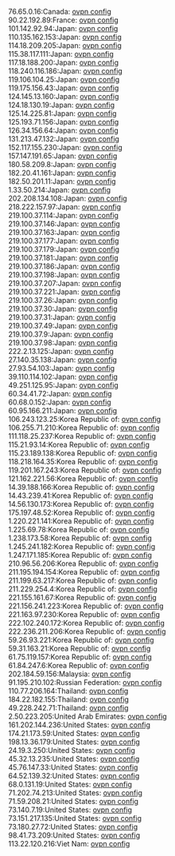 76.65.0.16:Canada: [ovpn config](vpn/76_65_0_16.ovpn)  
90.22.192.89:France: [ovpn config](vpn/90_22_192_89.ovpn)  
101.142.92.94:Japan: [ovpn config](vpn/101_142_92_94.ovpn)  
110.135.162.153:Japan: [ovpn config](vpn/110_135_162_153.ovpn)  
114.18.209.205:Japan: [ovpn config](vpn/114_18_209_205.ovpn)  
115.38.117.111:Japan: [ovpn config](vpn/115_38_117_111.ovpn)  
117.18.188.200:Japan: [ovpn config](vpn/117_18_188_200.ovpn)  
118.240.116.186:Japan: [ovpn config](vpn/118_240_116_186.ovpn)  
119.106.104.25:Japan: [ovpn config](vpn/119_106_104_25.ovpn)  
119.175.156.43:Japan: [ovpn config](vpn/119_175_156_43.ovpn)  
124.145.13.160:Japan: [ovpn config](vpn/124_145_13_160.ovpn)  
124.18.130.19:Japan: [ovpn config](vpn/124_18_130_19.ovpn)  
125.14.225.81:Japan: [ovpn config](vpn/125_14_225_81.ovpn)  
125.193.71.156:Japan: [ovpn config](vpn/125_193_71_156.ovpn)  
126.34.156.64:Japan: [ovpn config](vpn/126_34_156_64.ovpn)  
131.213.47.132:Japan: [ovpn config](vpn/131_213_47_132.ovpn)  
152.117.155.230:Japan: [ovpn config](vpn/152_117_155_230.ovpn)  
157.147.191.65:Japan: [ovpn config](vpn/157_147_191_65.ovpn)  
180.58.209.8:Japan: [ovpn config](vpn/180_58_209_8.ovpn)  
182.20.41.161:Japan: [ovpn config](vpn/182_20_41_161.ovpn)  
182.50.201.11:Japan: [ovpn config](vpn/182_50_201_11.ovpn)  
1.33.50.214:Japan: [ovpn config](vpn/1_33_50_214.ovpn)  
202.208.134.108:Japan: [ovpn config](vpn/202_208_134_108.ovpn)  
218.222.157.97:Japan: [ovpn config](vpn/218_222_157_97.ovpn)  
219.100.37.114:Japan: [ovpn config](vpn/219_100_37_114.ovpn)  
219.100.37.146:Japan: [ovpn config](vpn/219_100_37_146.ovpn)  
219.100.37.163:Japan: [ovpn config](vpn/219_100_37_163.ovpn)  
219.100.37.177:Japan: [ovpn config](vpn/219_100_37_177.ovpn)  
219.100.37.179:Japan: [ovpn config](vpn/219_100_37_179.ovpn)  
219.100.37.181:Japan: [ovpn config](vpn/219_100_37_181.ovpn)  
219.100.37.186:Japan: [ovpn config](vpn/219_100_37_186.ovpn)  
219.100.37.198:Japan: [ovpn config](vpn/219_100_37_198.ovpn)  
219.100.37.207:Japan: [ovpn config](vpn/219_100_37_207.ovpn)  
219.100.37.221:Japan: [ovpn config](vpn/219_100_37_221.ovpn)  
219.100.37.26:Japan: [ovpn config](vpn/219_100_37_26.ovpn)  
219.100.37.30:Japan: [ovpn config](vpn/219_100_37_30.ovpn)  
219.100.37.31:Japan: [ovpn config](vpn/219_100_37_31.ovpn)  
219.100.37.49:Japan: [ovpn config](vpn/219_100_37_49.ovpn)  
219.100.37.9:Japan: [ovpn config](vpn/219_100_37_9.ovpn)  
219.100.37.98:Japan: [ovpn config](vpn/219_100_37_98.ovpn)  
222.2.13.125:Japan: [ovpn config](vpn/222_2_13_125.ovpn)  
27.140.35.138:Japan: [ovpn config](vpn/27_140_35_138.ovpn)  
27.93.54.103:Japan: [ovpn config](vpn/27_93_54_103.ovpn)  
39.110.114.102:Japan: [ovpn config](vpn/39_110_114_102.ovpn)  
49.251.125.95:Japan: [ovpn config](vpn/49_251_125_95.ovpn)  
60.34.41.72:Japan: [ovpn config](vpn/60_34_41_72.ovpn)  
60.68.0.152:Japan: [ovpn config](vpn/60_68_0_152.ovpn)  
60.95.166.211:Japan: [ovpn config](vpn/60_95_166_211.ovpn)  
106.243.123.25:Korea Republic of: [ovpn config](vpn/106_243_123_25.ovpn)  
106.255.71.210:Korea Republic of: [ovpn config](vpn/106_255_71_210.ovpn)  
111.118.25.237:Korea Republic of: [ovpn config](vpn/111_118_25_237.ovpn)  
115.21.93.14:Korea Republic of: [ovpn config](vpn/115_21_93_14.ovpn)  
115.23.189.138:Korea Republic of: [ovpn config](vpn/115_23_189_138.ovpn)  
118.218.164.35:Korea Republic of: [ovpn config](vpn/118_218_164_35.ovpn)  
119.201.167.243:Korea Republic of: [ovpn config](vpn/119_201_167_243.ovpn)  
121.162.221.56:Korea Republic of: [ovpn config](vpn/121_162_221_56.ovpn)  
14.39.188.166:Korea Republic of: [ovpn config](vpn/14_39_188_166.ovpn)  
14.43.239.41:Korea Republic of: [ovpn config](vpn/14_43_239_41.ovpn)  
14.56.130.173:Korea Republic of: [ovpn config](vpn/14_56_130_173.ovpn)  
175.197.48.52:Korea Republic of: [ovpn config](vpn/175_197_48_52.ovpn)  
1.220.221.141:Korea Republic of: [ovpn config](vpn/1_220_221_141.ovpn)  
1.225.69.78:Korea Republic of: [ovpn config](vpn/1_225_69_78.ovpn)  
1.238.173.58:Korea Republic of: [ovpn config](vpn/1_238_173_58.ovpn)  
1.245.241.182:Korea Republic of: [ovpn config](vpn/1_245_241_182.ovpn)  
1.247.171.185:Korea Republic of: [ovpn config](vpn/1_247_171_185.ovpn)  
210.96.56.206:Korea Republic of: [ovpn config](vpn/210_96_56_206.ovpn)  
211.195.194.154:Korea Republic of: [ovpn config](vpn/211_195_194_154.ovpn)  
211.199.63.217:Korea Republic of: [ovpn config](vpn/211_199_63_217.ovpn)  
211.229.254.4:Korea Republic of: [ovpn config](vpn/211_229_254_4.ovpn)  
221.155.161.67:Korea Republic of: [ovpn config](vpn/221_155_161_67.ovpn)  
221.156.241.223:Korea Republic of: [ovpn config](vpn/221_156_241_223.ovpn)  
221.163.97.230:Korea Republic of: [ovpn config](vpn/221_163_97_230.ovpn)  
222.102.240.172:Korea Republic of: [ovpn config](vpn/222_102_240_172.ovpn)  
222.236.211.206:Korea Republic of: [ovpn config](vpn/222_236_211_206.ovpn)  
59.26.93.221:Korea Republic of: [ovpn config](vpn/59_26_93_221.ovpn)  
59.31.163.21:Korea Republic of: [ovpn config](vpn/59_31_163_21.ovpn)  
61.75.119.157:Korea Republic of: [ovpn config](vpn/61_75_119_157.ovpn)  
61.84.247.6:Korea Republic of: [ovpn config](vpn/61_84_247_6.ovpn)  
202.184.59.156:Malaysia: [ovpn config](vpn/202_184_59_156.ovpn)  
91.195.210.102:Russian Federation: [ovpn config](vpn/91_195_210_102.ovpn)  
110.77.206.164:Thailand: [ovpn config](vpn/110_77_206_164.ovpn)  
184.22.182.155:Thailand: [ovpn config](vpn/184_22_182_155.ovpn)  
49.228.242.71:Thailand: [ovpn config](vpn/49_228_242_71.ovpn)  
2.50.223.205:United Arab Emirates: [ovpn config](vpn/2_50_223_205.ovpn)  
161.202.144.236:United States: [ovpn config](vpn/161_202_144_236.ovpn)  
174.21.173.59:United States: [ovpn config](vpn/174_21_173_59.ovpn)  
198.13.36.179:United States: [ovpn config](vpn/198_13_36_179.ovpn)  
24.19.3.250:United States: [ovpn config](vpn/24_19_3_250.ovpn)  
45.32.13.235:United States: [ovpn config](vpn/45_32_13_235.ovpn)  
45.76.147.33:United States: [ovpn config](vpn/45_76_147_33.ovpn)  
64.52.139.32:United States: [ovpn config](vpn/64_52_139_32.ovpn)  
68.0.131.19:United States: [ovpn config](vpn/68_0_131_19.ovpn)  
71.202.74.213:United States: [ovpn config](vpn/71_202_74_213.ovpn)  
71.59.208.21:United States: [ovpn config](vpn/71_59_208_21.ovpn)  
73.140.7.19:United States: [ovpn config](vpn/73_140_7_19.ovpn)  
73.151.217.135:United States: [ovpn config](vpn/73_151_217_135.ovpn)  
73.180.27.72:United States: [ovpn config](vpn/73_180_27_72.ovpn)  
98.41.73.209:United States: [ovpn config](vpn/98_41_73_209.ovpn)  
113.22.120.216:Viet Nam: [ovpn config](vpn/113_22_120_216.ovpn)  
